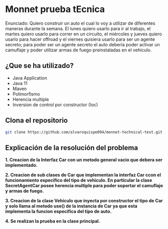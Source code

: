 # Monnet prueba tEcnica
Enunciado: Quiero construir un auto el cual lo voy a utilizar de diferentes maneras durante la semana. El lunes quiero usarlo para ir al trabajo, el martes quiero usarlo para correr en un circuito, el miércoles y jueves quiero usarlo para hacer offroad y el viernes quisiera usarlo para ser un agente secreto; para poder ser un agente secreto el auto debería poder activar un camuflaje y poder utilizar armas de fuego preinstaladas en el vehiculo.

## ¿Que se ha utilizado?
- Java Application
- Java 11
- Maven
- Polimorfismo
- Herencia multiple
- Inversion de control por constructor (Ioc)

## Clona el repositorio

```bash
git clone https://github.com/alvaroquispe094/monnet-technical-test.git
```

## Explicación de la resolución del problema

**1. Creacion de la Interfaz Car con un metodo general vacio que debera ser implementado.**

**2. Creacion de sub clases de Car que implementan la interfaz Car ccon el funcionamiento especifico del tipo de vehiculo. En particular la clase SecretAgentCar posee herencia multiple para poder soportar el camuflaje y armas de fuego.**

**3. Creacion de la clase Vehiculo que inyecta por constructor el tipo de Car y solo llama al metodo use() de la instancia de Car ya que esta implementa la funcion especifica del tipo de auto.**

**4. Se realizan la prueba en la clase principal.**

